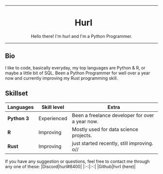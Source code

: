 ***
<h1 align="center">
&nbsp;
Hurl
</h1>
<p align="center">
Hello there! I'm hurl and I'm a Python Programmer.
</p>

***

## Bio
I like to code, basically everyday, my top languages are Python & R, or maybe a little bit of SQL. Been a Python Programmer for well over a year now and currently improving my Rust programming skill.

## Skillset
| Languages  | Skill level | Extra                                              |
| -----------| ----------- | -------------------------------------------------- |
|**Python 3**| Experienced | Been a freelance developer for over a year now.    |     
|   **R**    | Improving   | Mostly used for data science projects.             |
| **Rust**   | Improving   | just started recently, still improving. o//        |

If you have any suggestion or questions, feel free to contact me through any one of these:
|Discord|hurl#8400|
|:-:|:-:|
|Github|hvrI (here)|
